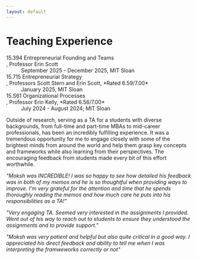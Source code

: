 ```yaml
---
layout: default
---
```


# Teaching Experience

<dl>
   <dt> 15.394 Entrepreneurial Founding and Teams</dt> , Professor Erin Scott
      <dd> September 2025 - December 2025, MIT Sloan </dd>
   <dt> 15.715 Entrepreneurial Strategy </dt> , Professors Scott Stern and Erin Scott, *Rated 6.59/7.00* 
      <dd> January 2025, MIT Sloan </dd>
   <dt> 15.S61 Organizational Processes </dt> , Professor Erin Kelly, *Rated 6.56/7.00*
      <dd> July 2024 - August 2024; MIT Sloan </dd>
</dl>

Outside of research, serving as a TA for a students with diverse backgrounds, from full-time and part-time MBAs to mid-career professionals, has been an incredibly fulfilling experience. It was a tremendous opportunity for me to engage closely with some of the brightest minds from around the world and help them grasp key concepts and frameworks while also learning from their perspectives. The encouraging feedback from students made every bit of this effort worthwhile. 

*"Moksh was INCREDIBLE! I was so happy to see how detailed his feedback was in both of my memos and he is so thoughtful when providing ways to improve. I'm very grateful for the attention and time that he spends thoroughly reading the memos and how much care he puts into his responsibilities as a TA!"*

*"Very engaging TA. Seemed very interested in the assignments I provided. Went out of his way to reach out to students to ensure they understood the assignments and to provide support."*

*"Moksh was very patient and helpful but also quite critical in a good way. I appreciated his direct feedback and ability to tell me when I was interpreting the framweworks correctly or not"*


